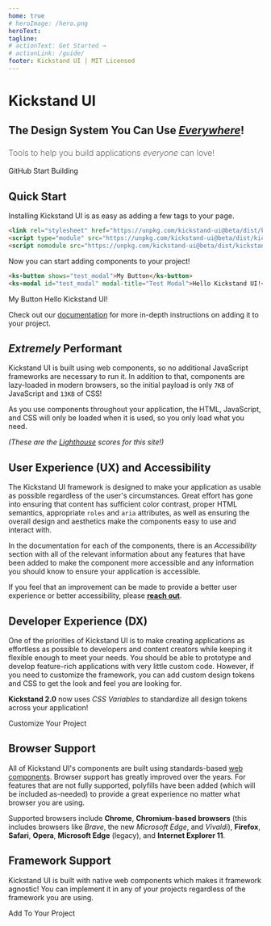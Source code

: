 ```yaml
---
home: true
# heroImage: /hero.png
heroText: 
tagline: 
# actionText: Get Started →
# actionLink: /guide/
footer: Kickstand UI | MIT Licensed
---
```

<div class="home-hero display-flex flex-column align-center justify-center bg-light-light full-width py-xxl mb-xxxl px-lg">
    <div class="text-light-lighter text-center">
        <h1 class="text-xxl mb-xs">Kickstand UI</h1>
        <h2 class="border-none text-md text-bolder text-md">The Design System You Can Use <em><u>Everywhere</u></em>!</h2>
    </div>
    <h3 class="text-xxl text-light-lighter md:text-lg sm:text-md text-center mt-lg mb-xxl w-60 md:w-80 sm:w-90 text-center mx-auto" style="line-height: 1.2; font-weight: 200;">
        Tools to help you build applications <em class="b-b-xxxs b-b-light-lighter">everyone</em> can love!
    </h3>
    <div class="text-center my-xl">
        <ks-button size="lg" display="hollow" class="mr-xl" color="light" css-class="text-light-lighter" href="https://github.com/break-stuff/kickstand-ui">
            <ks-icon icon="github" class="mr-sm"></ks-icon> GitHub
        </ks-button>
        <ks-button size="lg" color="light" href="/getting-started/installation.html">
            Start Building <ks-icon icon="arrow_right" class="ml-xs"></ks-icon>
        </ks-button>
    </div>
</div>

## Quick Start

Installing Kickstand UI is as easy as adding a few tags to your page.

```html
<link rel="stylesheet" href="https://unpkg.com/kickstand-ui@beta/dist/kickstand-ui/kickstand-ui.css" />
<script type="module" src="https://unpkg.com/kickstand-ui@beta/dist/kickstand-ui/kickstand-ui.esm.js"></script>
<script nomodule src="https://unpkg.com/kickstand-ui@beta/dist/kickstand-ui/kickstand-ui.js"></script>
```

Now you can start adding components to your project!

```html
<ks-button shows="test_modal">My Button</ks-button>
<ks-modal id="test_modal" modal-title="Test Modal">Hello Kickstand UI!</ks-modal>
```

<div class="my-xl">
    <ks-button shows="test_modal">My Button</ks-button>
    <ks-modal id="test_modal" modal-title="Test Modal">Hello Kickstand UI!</ks-modal>
</div>

Check out our [documentation](/getting-started/installation.html) for more in-depth instructions on adding it to your project.

## _Extremely_ Performant

Kickstand UI is built using web components, so no additional JavaScript frameworks are necessary to run it. In addition to that, components are lazy-loaded in modern browsers, so the initial payload is only `7KB` of JavaScript and `13KB` of CSS!

As you use components throughout your application, the HTML, JavaScript, and CSS will only be loaded when it is used, so you only load what you need.

<p class="text-center my-xxl">
    <em>(These are the <a href="https://developers.google.com/web/tools/lighthouse/">Lighthouse</a> scores for this site!)</em>
    <br>
    <ks-img class="w-50 md:w-60 xs:w-100 mx-auto b-xxxs mb-sm" src="/images/screen_shots/performance-min.png" alt="Kickstand UI's Lighthouse score" />
</p>

## User Experience (UX) and Accessibility

The Kickstand UI framework is designed to make your application as usable as possible regardless of the user's circumstances. Great effort has gone into ensuring that content has sufficient color contrast, proper HTML semantics, appropriate `roles` and `aria` attributes, as well as ensuring the overall design and aesthetics make the components easy to use and interact with.

In the documentation for each of the components, there is an _Accessibility_ section with all of the relevant information about any features that have been added to make the component more accessible and any information you should know to ensure your application is accessible.

If you feel that an improvement can be made to provide a better user experience or better accessibility, please [**reach out**](./contact.md).

## Developer Experience (DX)

One of the priorities of Kickstand UI is to make creating applications as effortless as possible to developers and content creators while keeping it flexible enough to meet your needs. You should be able to prototype and develop feature-rich applications with very little custom code. However, if you need to customize the framework, you can add custom design tokens and CSS to get the look and feel you are looking for.

**Kickstand 2.0** now uses _CSS Variables_ to standardize all design tokens across your application!

<div class="my-lg text-center">
    <ks-button display="hollow" href="/design-tokens/design-tokens.html">Customize Your Project</ks-button>
</div>

## Browser Support

<div class="display-flex flex-wrap space-around my-lg">
    <ks-img lazy src="/images/browsers/chrome.png" alt="Chrome" title="Chrome" style="width:64px; height:64px;" />
    <ks-img lazy src="/images/browsers/chromium_logo.svg" alt="Chromium" title="Chromium" style="width:64px; height:64px;" />
    <ks-img lazy src="/images/browsers/firefox-logo.svg" alt="Firefox" title="Firefox" style="width:64px; height:64px;" />
    <ks-img lazy src="/images/browsers/safari.svg" alt="Safari" title="Safari" style="width:64px; height:64px;" />
    <ks-img lazy src="/images/browsers/opera.png" alt="Opera" title="Opera" style="width:64px; height:64px;" />
    <ks-img lazy src="/images/browsers/edge.svg" alt="Edge" title="Edge" style="width:auto; height:64px;" />
    <ks-img lazy src="/images/browsers/internet_explorer.png" alt="Internet Explorer 11" title="Internet Explorer 11" style="width:64px; height:64px;" />
</div>

All of Kickstand UI's components are built using standards-based [web components](https://www.webcomponents.org/introduction). Browser support has greatly improved over the years. For features that are not fully supported, polyfills have been added (which will be included as-needed) to provide a great experience no matter what browser you are using.

Supported browsers include **Chrome**, **Chromium-based browsers** (this includes browsers like _Brave_, the new _Microsoft Edge_, and _Vivaldi_), **Firefox**, **Safari**, **Opera**, **Microsoft Edge** (legacy), and **Internet Explorer 11**.

## Framework Support

<div class="display-flex flex-wrap space-around my-lg">
    <a href="/getting-started/installation.html" class="mb-md">
        <ks-img lazy src="/images/frameworks/HTML5.svg" alt="HTML5" title="HTML5" style="width:auto; height:80px;" />
    </a>
    <a href="/getting-started/framework-integrations/vue.html" class="mb-md">
        <ks-img lazy src="/images/frameworks/vuejs.svg" alt="Vuejs" title="Vuejs" style="width:auto; height:80px;" class="p-sm" />
    </a>
    <a href="/getting-started/framework-integrations/react.html" class="mb-md">
        <ks-img lazy src="/images/frameworks/react.svg" alt="React" title="React" style="width:auto; height:80px;" />
    </a>
    <a href="/getting-started/framework-integrations/angular.html" class="mb-md">
        <ks-img lazy src="/images/frameworks/angular.svg" alt="Angular" title="Angular" style="width:auto; height:80px;" />
    </a>
    <a href="/getting-started/framework-integrations/ember.html" class="mb-md">
        <ks-img lazy src="/images/frameworks/ember.svg" alt="Ember" title="Ember" style="width:auto; height:80px;" class="pt-sm" />
    </a>
</div>

Kickstand UI is built with native web components which makes it framework agnostic! You can implement it in any of your projects regardless of the framework you are using.

<div class="my-lg text-center">
    <ks-button display="hollow" href="/getting-started/installation.html">Add To Your Project</ks-button>
</div>
